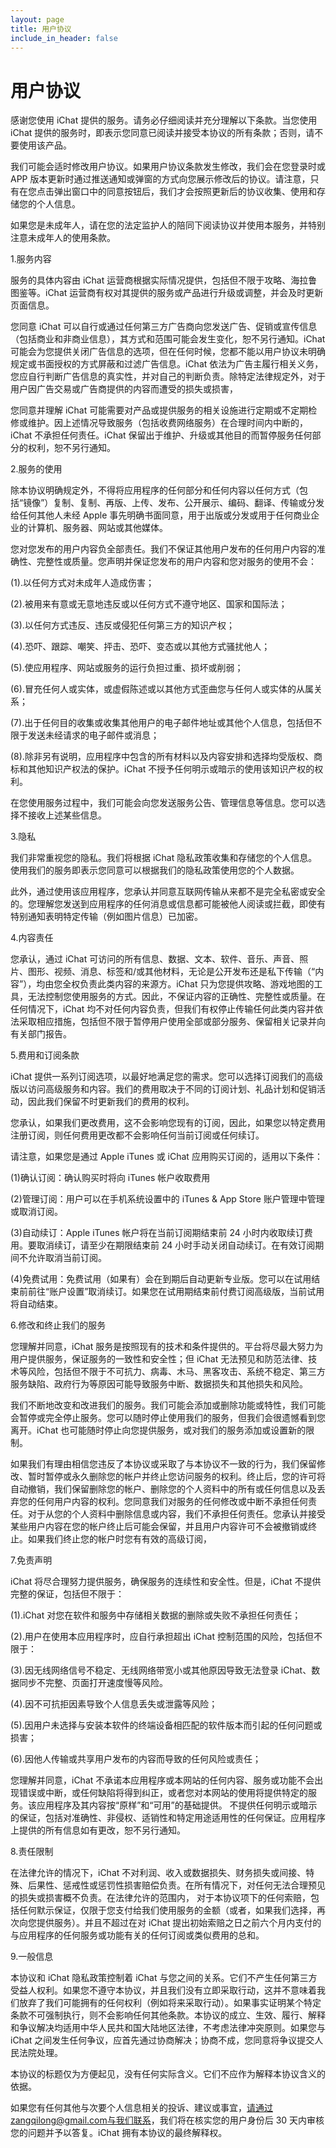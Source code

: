 ```yaml
---
layout: page
title: 用户协议
include_in_header: false
---
```


# 用户协议

感谢您使用 iChat 提供的服务。请务必仔细阅读并充分理解以下条款。当您使用 iChat 提供的服务时，即表示您同意已阅读并接受本协议的所有条款；否则，请不要使用该产品。

我们可能会适时修改用户协议。如果用户协议条款发生修改，我们会在您登录时或 APP 版本更新时通过推送通知或弹窗的方式向您展示修改后的协议。请注意，只有在您点击弹出窗口中的同意按钮后，我们才会按照更新后的协议收集、使用和存储您的个人信息。

如果您是未成年人，请在您的法定监护人的陪同下阅读协议并使用本服务，并特别注意未成年人的使用条款。

1.服务内容

服务的具体内容由 iChat 运营商根据实际情况提供，包括但不限于攻略、海拉鲁图鉴等。iChat 运营商有权对其提供的服务或产品进行升级或调整，并会及时更新页面信息。

您同意 iChat 可以自行或通过任何第三方广告商向您发送广告、促销或宣传信息（包括商业和非商业信息），其方式和范围可能会发生变化，恕不另行通知。iChat 可能会为您提供关闭广告信息的选项，但在任何时候，您都不能以用户协议未明确规定或书面授权的方式屏蔽和过滤广告信息。iChat 依法为广告主履行相关义务，您应自行判断广告信息的真实性，并对自己的判断负责。除特定法律规定外，对于用户因广告交易或广告商提供的内容而遭受的损失或损害，

您同意并理解 iChat 可能需要对产品或提供服务的相关设施进行定期或不定期检修或维护。因上述情况导致服务（包括收费网络服务）在合理时间内中断的，iChat 不承担任何责任。iChat 保留出于维护、升级或其他目的而暂停服务任何部分的权利，恕不另行通知。

2.服务的使用

除本协议明确规定外，不得将应用程序的任何部分和任何内容以任何方式（包括“镜像”）复制、复制、再版、上传、发布、公开展示、编码、翻译、传输或分发给任何其他人未经 Apple 事先明确书面同意，用于出版或分发或用于任何商业企业的计算机、服务器、网站或其他媒体。

您对您发布的用户内容负全部责任。我们不保证其他用户发布的任何用户内容的准确性、完整性或质量。您声明并保证您发布的用户内容和您对服务的使用不会：

(1).以任何方式对未成年人造成伤害；

(2).被用来有意或无意地违反或以任何方式不遵守地区、国家和国际法；

(3).以任何方式违反、违反或侵犯任何第三方的知识产权；

(4).恐吓、跟踪、嘲笑、抨击、恐吓、变态或以其他方式骚扰他人；

(5).使应用程序、网站或服务的运行负担过重、损坏或削弱；

(6).冒充任何人或实体，或虚假陈述或以其他方式歪曲您与任何人或实体的从属关系；

(7).出于任何目的收集或收集其他用户的电子邮件地址或其他个人信息，包括但不限于发送未经请求的电子邮件或消息；

(8).除非另有说明，应用程序中包含的所有材料以及内容安排和选择均受版权、商标和其他知识产权法的保护。iChat 不授予任何明示或暗示的使用该知识产权的权利。

在您使用服务过程中，我们可能会向您发送服务公告、管理信息等信息。您可以选择不接收上述某些信息。

3.隐私

我们非常重视您的隐私。我们将根据 iChat 隐私政策收集和存储您的个人信息。使用我们的服务即表示您同意可以根据我们的隐私政策使用您的个人数据。

此外，通过使用该应用程序，您承认并同意互联网传输从来都不是完全私密或安全的。您理解您发送到应用程序的任何消息或信息都可能被他人阅读或拦截，即使有特别通知表明特定传输（例如图片信息）已加密。

4.内容责任

您承认，通过 iChat 可访问的所有信息、数据、文本、软件、音乐、声音、照片、图形、视频、消息、标签和/或其他材料，无论是公开发布还是私下传输（“内容”），均由您全权负责此类内容的来源方。iChat 只为您提供攻略、游戏地图的工具，无法控制您使用服务的方式。因此，不保证内容的正确性、完整性或质量。在任何情况下，iChat 均不对任何内容负责，但我们有权停止传输任何此类内容并依法采取相应措施，包括但不限于暂停用户使用全部或部分服务、保留相关记录并向有关部门报告。

5.费用和订阅条款

iChat 提供一系列订阅选项，以最好地满足您的需求。您可以选择订阅我们的高级版以访问高级服务和内容。我们的费用取决于不同的订阅计划、礼品计划和促销活动，因此我们保留不时更新我们的费用的权利。

您承认，如果我们更改费用，这不会影响您现有的订阅，因此，如果您以特定费用注册订阅，则任何费用更改都不会影响任何当前订阅或任何续订。

请注意，如果您是通过 Apple iTunes 或 iChat 应用购买订阅的，适用以下条件：

(1)确认订阅：确认购买时将向 iTunes 帐户收取费用

(2)管理订阅：用户可以在手机系统设置中的 iTunes & App Store 账户管理中管理或取消订阅。

(3)自动续订：Apple iTunes 帐户将在当前订阅期结束前 24 小时内收取续订费用。要取消续订，请至少在期限结束前 24 小时手动关闭自动续订。在有效订阅期间不允许取消当前订阅。

(4)免费试用：免费试用（如果有）会在到期后自动更新专业版。您可以在试用结束前前往“账户设置”取消续订。如果您在试用期结束前付费订阅高级版，当前试用将自动结束。

6.修改和终止我们的服务

您理解并同意，iChat 服务是按照现有的技术和条件提供的。平台将尽最大努力为用户提供服务，保证服务的一致性和安全性；但 iChat 无法预见和防范法律、技术等风险，包括但不限于不可抗力、病毒、木马、黑客攻击、系统不稳定、第三方服务缺陷、政府行为等原因可能导致服务中断、数据损失和其他损失和风险。

我们不断地改变和改进我们的服务。我们可能会添加或删除功能或特性，我们可能会暂停或完全停止服务。您可以随时停止使用我们的服务，但我们会很遗憾看到您离开。iChat 也可能随时停止向您提供服务，或对我们的服务添加或设置新的限制。

如果我们有理由相信您违反了本协议或采取了与本协议不一致的行为，我们保留修改、暂时暂停或永久删除您的帐户并终止您访问服务的权利。终止后，您的许可将自动撤销，我们保留删除您的帐户、删除您的个人资料中的所有或任何信息以及丢弃您的任何用户内容的权利。您同意我们对服务的任何修改或中断不承担任何责任。对于从您的个人资料中删除信息或内容，我们不承担任何责任。您承认并接受某些用户内容在您的帐户终止后可能会保留，并且用户内容许可不会被撤销或终止。如果我们终止您的帐户时您有有效的高级订阅，

7.免责声明

iChat 将尽合理努力提供服务，确保服务的连续性和安全性。但是，iChat 不提供完整的保证，包括但不限于：

(1).iChat 对您在软件和服务中存储相关数据的删除或失败不承担任何责任；

(2).用户在使用本应用程序时，应自行承担超出 iChat 控制范围的风险，包括但不限于：

(3).因无线网络信号不稳定、无线网络带宽小或其他原因导致无法登录 iChat、数据同步不完整、页面打开速度慢等风险。

(4).因不可抗拒因素导致个人信息丢失或泄露等风险；

(5).因用户未选择与安装本软件的终端设备相匹配的软件版本而引起的任何问题或损害；

(6).因他人传输或共享用户发布的内容而导致的任何风险或责任；

您理解并同意，iChat 不承诺本应用程序或本网站的任何内容、服务或功能不会出现错误或中断，或任何缺陷将得到纠正，或者您对本网站的使用将提供特定的服务。该应用程序及其内容按“原样”和“可用”的基础提供。 不提供任何明示或暗示的保证，包括对准确性、非侵权、适销性和特定用途适用性的任何保证。应用程序上提供的所有信息如有更改，恕不另行通知。

8.责任限制

在法律允许的情况下，iChat 不对利润、收入或数据损失、财务损失或间接、特殊、后果性、惩戒性或惩罚性损害赔偿负责。在所有情况下，对任何无法合理预见的损失或损害概不负责。在法律允许的范围内， 对于本协议项下的任何索赔，包括任何默示保证，仅限于您支付给我们使用服务的金额（或者，如果我们选择，再次向您提供服务）。并且不超过在对 iChat 提出初始索赔之日之前六个月内支付的与应用程序的任何服务或功能有关的任何订阅或类似费用的总和。

9.一般信息

本协议和 iChat 隐私政策控制着 iChat 与您之间的关系。它们不产生任何第三方受益人权利。如果您不遵守本协议，并且我们没有立即采取行动，这并不意味着我们放弃了我们可能拥有的任何权利（例如将来采取行动）。如果事实证明某个特定条款不可强制执行，则不会影响任何其他条款。本协议的成立、生效、履行、解释和争议解决均适用中华人民共和国大陆地区法律，不考虑法律冲突原则。如果您与 iChat 之间发生任何争议，应首先通过协商解决；协商不成，您同意将争议提交人民法院处理。

本协议的标题仅为方便起见，没有任何实际含义。它们不应作为解释本协议含义的依据。

如果您有任何其他与次要个人信息相关的投诉、建议或事宜，请通过zangqilong@gmail.com与我们联系，我们将在核实您的用户身份后 30 天内审核您的问题并予以答复。iChat 拥有本协议的最终解释权。
